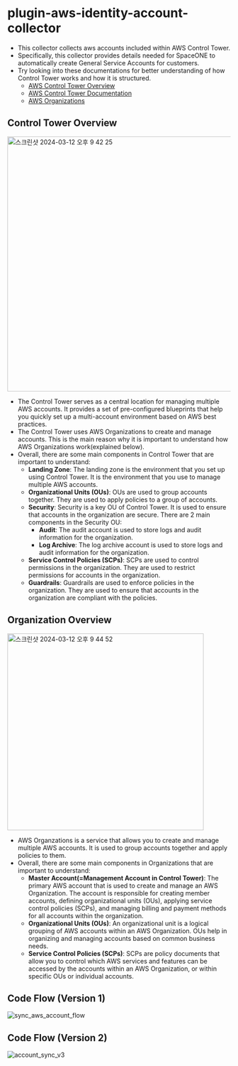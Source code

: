 # plugin-aws-identity-account-collector

* This collector collects aws accounts included within AWS Control Tower.
* Specifically, this collector provides details needed for SpaceONE to automatically create General Service Accounts for
  customers.
* Try looking into these documentations for better understanding of how Control Tower works and how it is structured.
    * [AWS Control Tower Overview](https://docs.aws.amazon.com/controltower/latest/userguide/what-is-control-tower.html)
    * [AWS Control Tower Documentation](https://docs.aws.amazon.com/controltower/latest/userguide/welcome.html)
    * [AWS Organizations](https://docs.aws.amazon.com/organizations/latest/userguide/orgs_introduction.html)

## Control Tower Overview

<img width="574" alt="스크린샷 2024-03-12 오후 9 42 25" src="https://github.com/Sooyoung98/plugin-aws-identity-account-collector/assets/79274380/b5407ffb-e2a8-4488-8c9c-d823cbe1cf3a">

* The Control Tower serves as a central location for managing multiple AWS accounts. It provides a set of pre-configured
  blueprints that help you quickly set up a multi-account environment based on AWS best practices.
* The Control Tower uses AWS Organizations to create and manage accounts. This is the main reason why it is important to
  understand how AWS Organizations work(explained below).
* Overall, there are some main components in Control Tower that are important to understand:
    * **Landing Zone**: The landing zone is the environment that you set up using Control Tower. It is the environment
      that you use to manage multiple AWS accounts.
    * **Organizational Units (OUs)**: OUs are used to group accounts together. They are used to apply policies to a
      group of accounts.
    * **Security**: Security is a key OU of Control Tower. It is used to ensure that accounts in the organization
      are secure. There are 2 main components in the Security OU:
        * **Audit**: The audit account is used to store logs and audit information for the organization.
        * **Log Archive**: The log archive account is used to store logs and audit information for the organization.
    * **Service Control Policies (SCPs)**: SCPs are used to control permissions in the organization. They are used to
      restrict permissions for accounts in the organization.
    * **Guardrails**: Guardrails are used to enforce policies in the organization. They are used to ensure that accounts
      in the organization are compliant with the policies.

## Organization Overview

<img width="443" alt="스크린샷 2024-03-12 오후 9 44 52" src="https://github.com/Sooyoung98/plugin-aws-identity-account-collector/assets/79274380/5dd430cc-666a-4e9f-b1fc-9bea950157cf">

* AWS Organzations is a service that allows you to create and manage multiple AWS accounts. It is used to group accounts
  together and apply policies to them.
* Overall, there are some main components in Organizations that are important to understand:
    * **Master Account(=Management Account in Control Tower)**: The primary AWS account that is used to create and
      manage an AWS Organization. The account is responsible for creating member accounts, defining organizational
      units (OUs), applying service control policies (SCPs), and managing billing and payment methods for all accounts
      within the organization.
    * **Organizational Units (OUs)**: An organizational unit is a logical grouping of AWS accounts within an AWS
      Organization. OUs help in organizing and managing accounts based on common business needs.
    * **Service Control Policies (SCPs)**: SCPs are policy documents that allow you to control which AWS services and
      features can be accessed by the accounts within an AWS Organization, or within specific OUs or individual
      accounts.

## Code Flow (Version 1)

![sync_aws_account_flow](https://github.com/Sooyoung98/plugin-aws-identity-account-collector/assets/79274380/bd4abed5-88de-4223-a0fd-7a2fabc2f73f)


## Code Flow (Version 2)

![account_sync_v3](https://github.com/Sooyoung98/plugin-aws-identity-account-collector/assets/79274380/bd9bbfd4-beff-4aba-97f9-a7eda2d8911e)


